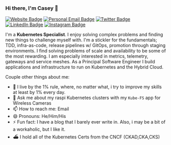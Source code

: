 ### Hi there, I'm Casey 👋

[![Website Badge](https://img.shields.io/badge/caseywylie.io-lightblue?style=for-the-badge)](https://caseywylie.io)
[![Personal Email Badge](https://img.shields.io/badge/casewylie@gmail.com-green?style=for-the-badge)](mailto:casewylie@gmail.com)
[![Twitter Badge](https://img.shields.io/badge/Twitter-1DA1F2?style=for-the-badge&logo=twitter&logoColor=white)](https://twitter.com/cmwylie19)
[![LinkedIn Badge](https://img.shields.io/badge/LinkedIn-0077B5?style=for-the-badge&logo=linkedin&logoColor=white)](https://www.linkedin.com/in/casewylie)
[![Instagram Badge](https://img.shields.io/badge/Instagram-E4405F?style=for-the-badge&logo=instagram&logoColor=white)](https://www.instagram.com/cmwylie19/)


I'm a **Kubernetes Specialist**. I enjoy solving complex problems and finding new things to challenge myself with. I'm a stickler for the fundamentals; TDD, infra-as-code, release pipelines w/ GitOps, promotion through staging environments.  I find solving problems of scale and availability to be some of the most rewarding. I am especially interested in metrics, telemetry, gateways and service meshes. As a Principal Software Engineer I build applications and infrastructure to run on Kubernetes and the Hybrid Cloud. 

Couple other things about me:

- 🔭 I live by the 1% rule, where, no matter what, i try to improve my skills at least by 1% every day. 
- 💬 Ask me about my raspi Kubernetes clusters with my `Kube-FS` app for Wireless Cameras
- 📫 How to reach me: Email
- 😄 Pronouns: He/Him/His
- ⚡ Fun fact: I have a blog that I barely ever write in. Also, i may be a bit of a workaholic, but I like it. 
- ⛴️ I hold all of the Kubernetes Certs from the CNCF (CKAD,CKA,CKS)


<!-- ![Casey's GitHub stats](https://github-readme-stats.vercel.app/api?username=cmwylie19&show_icons=true&theme=radical&custom_title=Stats&hide=ranks) -->
